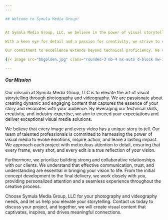 ```yaml
---
---

## Welcome to Symula Media Group!


At Symula Media Group, LLC, we believe in the power of visual storytelling. We understand that every moment and every image has the potential to convey a powerful message, evoke emotions, and inspire others. Whether it's a wedding, a corporate event, or a creative project, our team of skilled photographers and videographers is dedicated to capturing the essence of your story.

With a keen eye for detail and a passion for creativity, we strive to create captivating visual content that leaves a lasting impression. We believe that photography and videography are not just about documenting events; they are about capturing the essence, the energy, and the unique atmosphere that makes each occasion special.

Our commitment to excellence extends beyond technical proficiency. We value the relationships we build with our clients and take the time to understand their vision and objectives. By working closely with you, we ensure that we capture the moments and convey the messages that align with your brand, your values, and your aspirations.

{{< image src="bbgolden.jpg" class="rounded-3 mb-4 mx-auto d-block mw-100 img-fluid" maxheight="36rem" >}}

---
```


##### Our Mission

Our mission at Symula Media Group, LLC is to elevate the art of visual storytelling through photography and videography. We are passionate about creating dynamic and engaging content that captures the essence of your story and resonates with your audience. By leveraging our technical skills, creativity, and industry expertise, we aim to exceed your expectations and deliver exceptional visual media solutions.

We believe that every image and every video has a unique story to tell. Our team of talented professionals is committed to harnessing the power of visual media to evoke emotions, inspire action, and leave a lasting impact. We approach each project with meticulous attention to detail, ensuring that every frame, every shot, and every edit is a true reflection of your vision.

Furthermore, we prioritize building strong and collaborative relationships with our clients. We understand that effective communication, trust, and understanding are essential in bringing your vision to life. From the initial concept development to the final delivery, we work closely with you, providing personalized attention and a seamless experience throughout the creative process.

Choose Symula Media Group, LLC for your photography and videography needs, and let us help you elevate your storytelling. Contact us today to discuss your project, and together, we will create visual content that captivates, inspires, and drives meaningful connections.
